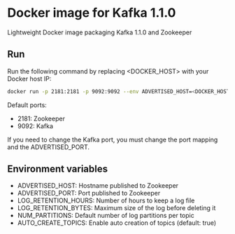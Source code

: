 # Docker image for Kafka 1.1.0

Lightweight Docker image packaging Kafka 1.1.0 and Zookeeper

## Run

Run the following command by replacing <DOCKER_HOST> with your Docker host IP:
```bash
docker run -p 2181:2181 -p 9092:9092 --env ADVERTISED_HOST=<DOCKER_HOST> --env ADVERTISED_PORT=9092 teivah/kafka
```

Default ports:
- 2181: Zookeeper
- 9092: Kafka

If you need to change the Kafka port, you must change the port mapping and the ADVERTISED_PORT.

## Environment variables

- ADVERTISED_HOST: Hostname published to Zookeeper
- ADVERTISED_PORT: Port published to Zookeeper
- LOG_RETENTION_HOURS: Number of hours to keep a log file
- LOG_RETENTION_BYTES: Maximum size of the log before deleting it
- NUM_PARTITIONS: Default number of log partitions per topic
- AUTO_CREATE_TOPICS: Enable auto creation of topics (default: true)
